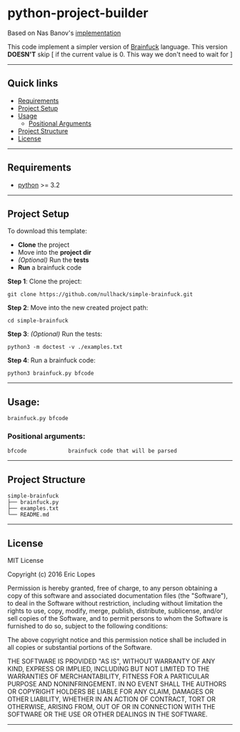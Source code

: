 # python-project-builder

Based on Nas Banov's [implementation](http://stackoverflow.com/questions/2588163/implementing-brainfuck-loops-in-an-interpreter#2588195)

This code implement a simpler version of [Brainfuck](https://en.wikipedia.org/wiki/Brainfuck) language. 
This version **DOESN'T** skip [ if the current value is 0. This way we don't need to wait for ]


----

## Quick links
- [Requirements](#requirements)
- [Project Setup](#project-setup)
- [Usage](#usage)
  - [Positional Arguments](#positional-arguments)
- [Project Structure](#project-structure)
- [License](#license)

----

## Requirements

* [python](https://www.python.org/download/releases/3.0/) >= 3.2

----

## Project Setup

To download this template:

* **Clone** the project
* Move into the **project dir**
* *(Optional)* Run the **tests**
* **Run** a brainfuck code

**Step 1**: Clone the project:

    git clone https://github.com/nullhack/simple-brainfuck.git

**Step 2**: Move into the new created project path:

    cd simple-brainfuck

**Step 3**: *(Optional)* Run the tests:

    python3 -m doctest -v ./examples.txt
    
**Step 4**: Run a brainfuck code:

    python3 brainfuck.py bfcode

----

## Usage: 

    brainfuck.py bfcode

### Positional arguments:

    bfcode             brainfuck code that will be parsed

----

## Project Structure

    simple-brainfuck
    ├── brainfuck.py
    ├── examples.txt
    └── README.md

----

## License

MIT License

Copyright (c) 2016 Eric Lopes

Permission is hereby granted, free of charge, to any person obtaining a copy
of this software and associated documentation files (the "Software"), to deal
in the Software without restriction, including without limitation the rights
to use, copy, modify, merge, publish, distribute, sublicense, and/or sell
copies of the Software, and to permit persons to whom the Software is
furnished to do so, subject to the following conditions:

The above copyright notice and this permission notice shall be included in all
copies or substantial portions of the Software.

THE SOFTWARE IS PROVIDED "AS IS", WITHOUT WARRANTY OF ANY KIND, EXPRESS OR
IMPLIED, INCLUDING BUT NOT LIMITED TO THE WARRANTIES OF MERCHANTABILITY,
FITNESS FOR A PARTICULAR PURPOSE AND NONINFRINGEMENT. IN NO EVENT SHALL THE
AUTHORS OR COPYRIGHT HOLDERS BE LIABLE FOR ANY CLAIM, DAMAGES OR OTHER
LIABILITY, WHETHER IN AN ACTION OF CONTRACT, TORT OR OTHERWISE, ARISING FROM,
OUT OF OR IN CONNECTION WITH THE SOFTWARE OR THE USE OR OTHER DEALINGS IN THE
SOFTWARE.

----

